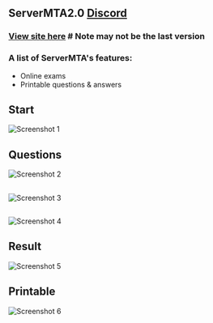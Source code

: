## ServerMTA2.0    [Discord](https://discord.gg/JrkEpxmAXs)
### [View site here](https://salmon-sky-0ccc40310.azurestaticapps.net/)  # Note may not be the last version

### A list of ServerMTA's features:
* Online exams
* Printable questions & answers

[comment]: <> (## Screenshots)

## Start

![Screenshot 1](https://img.imageupload.net/2020/11/09/2020-11-09_003755.jpg)
## Questions

![Screenshot 2](https://img.imageupload.net/2020/11/09/2020-11-09_141610.jpg)
##

![Screenshot 3](https://img.imageupload.net/2020/11/09/2020-11-09_141559.jpg)

##
![Screenshot 4](https://img.imageupload.net/2020/11/09/2020-11-09_141621.jpg)
## Result

![Screenshot 5](https://img.imageupload.net/2020/11/09/2020-11-09_141636.jpg)
## Printable

![Screenshot 6](https://img.imageupload.net/2020/11/09/2020-11-09_141647.jpg)
##
